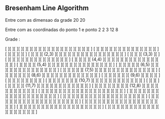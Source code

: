 ## Bresenham Line Algorithm

Entre com as dimensao da grade
20
20

Entre com as coordinadas do ponto 1 e ponto 2
2
3
12
8

Grade : 

[        ][        ][        ][        ][        ][        ][        ][        ][        ][        ][        ][        ][        ][        ][        ][        ][        ][        ][        ][        ]
[        ][        ][        ][        ][        ][        ][        ][        ][        ][        ][        ][        ][        ][        ][        ][        ][        ][        ][        ][        ]
[        ][        ][        ][ (2,3) ][        ][        ][        ][        ][        ][        ][        ][        ][        ][        ][        ][        ][        ][        ][        ][        ]
[        ][        ][        ][ (3,3) ][        ][        ][        ][        ][        ][        ][        ][        ][        ][        ][        ][        ][        ][        ][        ][        ]
[        ][        ][        ][        ][ (4,4) ][        ][        ][        ][        ][        ][        ][        ][        ][        ][        ][        ][        ][        ][        ][        ]
[        ][        ][        ][        ][ (5,4) ][        ][        ][        ][        ][        ][        ][        ][        ][        ][        ][        ][        ][        ][        ][        ]
[        ][        ][        ][        ][        ][ (6,5) ][        ][        ][        ][        ][        ][        ][        ][        ][        ][        ][        ][        ][        ][        ]
[        ][        ][        ][        ][        ][ (7,5) ][        ][        ][        ][        ][        ][        ][        ][        ][        ][        ][        ][        ][        ][        ]
[        ][        ][        ][        ][        ][        ][ (8,6) ][        ][        ][        ][        ][        ][        ][        ][        ][        ][        ][        ][        ][        ]
[        ][        ][        ][        ][        ][        ][ (9,6) ][        ][        ][        ][        ][        ][        ][        ][        ][        ][        ][        ][        ][        ]
[        ][        ][        ][        ][        ][        ][        ][ (10,7) ][        ][        ][        ][        ][        ][        ][        ][        ][        ][        ][        ][        ]
[        ][        ][        ][        ][        ][        ][        ][ (11,7) ][        ][        ][        ][        ][        ][        ][        ][        ][        ][        ][        ][        ]
[        ][        ][        ][        ][        ][        ][        ][        ][ (12,8) ][        ][        ][        ][        ][        ][        ][        ][        ][        ][        ][        ]
[        ][        ][        ][        ][        ][        ][        ][        ][        ][        ][        ][        ][        ][        ][        ][        ][        ][        ][        ][        ]
[        ][        ][        ][        ][        ][        ][        ][        ][        ][        ][        ][        ][        ][        ][        ][        ][        ][        ][        ][        ]
[        ][        ][        ][        ][        ][        ][        ][        ][        ][        ][        ][        ][        ][        ][        ][        ][        ][        ][        ][        ]
[        ][        ][        ][        ][        ][        ][        ][        ][        ][        ][        ][        ][        ][        ][        ][        ][        ][        ][        ][        ]
[        ][        ][        ][        ][        ][        ][        ][        ][        ][        ][        ][        ][        ][        ][        ][        ][        ][        ][        ][        ]
[        ][        ][        ][        ][        ][        ][        ][        ][        ][        ][        ][        ][        ][        ][        ][        ][        ][        ][        ][        ]
[        ][        ][        ][        ][        ][        ][        ][        ][        ][        ][        ][        ][        ][        ][        ][        ][        ][        ][        ][        ]

